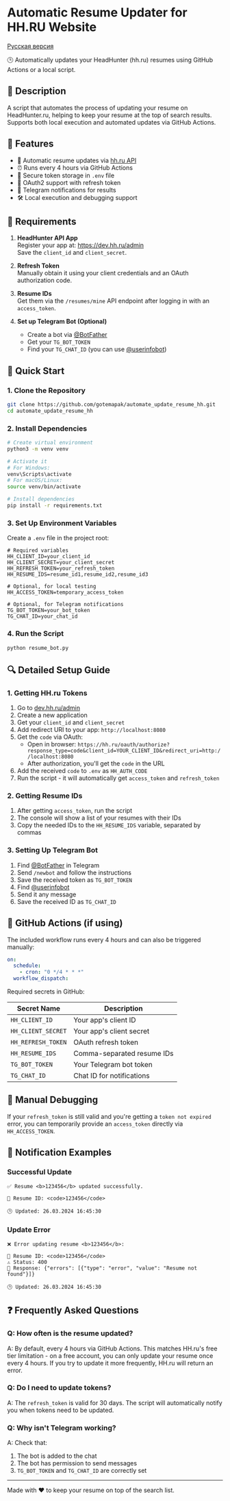 # Automatic Resume Updater for HH.RU Website

[Русская версия](README.md)

🕒 Automatically updates your HeadHunter (hh.ru) resumes using GitHub Actions or a local script.

## 📝 Description
A script that automates the process of updating your resume on HeadHunter.ru, helping to keep your resume at the top of search results. Supports both local execution and automated updates via GitHub Actions.

## 🚀 Features
- 🔄 Automatic resume updates via [hh.ru API](https://github.com/hhru/api)
- ⏰ Runs every 4 hours via GitHub Actions
- 🔐 Secure token storage in `.env` file
- 🔑 OAuth2 support with refresh token
- 📱 Telegram notifications for results
- 🛠️ Local execution and debugging support

## 🧰 Requirements

1. **HeadHunter API App**  
   Register your app at: https://dev.hh.ru/admin  
   Save the `client_id` and `client_secret`.

2. **Refresh Token**  
   Manually obtain it using your client credentials and an OAuth authorization code.

3. **Resume IDs**  
   Get them via the `/resumes/mine` API endpoint after logging in with an `access_token`.

4. **Set up Telegram Bot (Optional)**  
   - Create a bot via [@BotFather](https://t.me/botfather)
   - Get your `TG_BOT_TOKEN`
   - Find your `TG_CHAT_ID` (you can use [@userinfobot](https://t.me/userinfobot))

## 🚀 Quick Start

### 1. Clone the Repository
```bash
git clone https://github.com/gotemapak/automate_update_resume_hh.git
cd automate_update_resume_hh
```

### 2. Install Dependencies
```bash
# Create virtual environment
python3 -m venv venv

# Activate it
# For Windows:
venv\Scripts\activate
# For macOS/Linux:
source venv/bin/activate

# Install dependencies
pip install -r requirements.txt
```

### 3. Set Up Environment Variables
Create a `.env` file in the project root:
```env
# Required variables
HH_CLIENT_ID=your_client_id
HH_CLIENT_SECRET=your_client_secret
HH_REFRESH_TOKEN=your_refresh_token
HH_RESUME_IDS=resume_id1,resume_id2,resume_id3

# Optional, for local testing
HH_ACCESS_TOKEN=temporary_access_token

# Optional, for Telegram notifications
TG_BOT_TOKEN=your_bot_token
TG_CHAT_ID=your_chat_id
```

### 4. Run the Script
```bash
python resume_bot.py
```

## 🔍 Detailed Setup Guide

### 1. Getting HH.ru Tokens

1. Go to [dev.hh.ru/admin](https://dev.hh.ru/admin)
2. Create a new application
3. Get your `client_id` and `client_secret`
4. Add redirect URI to your app: `http://localhost:8080`
5. Get the `code` via OAuth:
   - Open in browser: `https://hh.ru/oauth/authorize?response_type=code&client_id=YOUR_CLIENT_ID&redirect_uri=http://localhost:8080`
   - After authorization, you'll get the `code` in the URL
6. Add the received `code` to `.env` as `HH_AUTH_CODE`
7. Run the script - it will automatically get `access_token` and `refresh_token`

### 2. Getting Resume IDs

1. After getting `access_token`, run the script
2. The console will show a list of your resumes with their IDs
3. Copy the needed IDs to the `HH_RESUME_IDS` variable, separated by commas

### 3. Setting Up Telegram Bot

1. Find [@BotFather](https://t.me/botfather) in Telegram
2. Send `/newbot` and follow the instructions
3. Save the received token as `TG_BOT_TOKEN`
4. Find [@userinfobot](https://t.me/userinfobot)
5. Send it any message
6. Save the received ID as `TG_CHAT_ID`

## 📆 GitHub Actions (if using)

The included workflow runs every 4 hours and can also be triggered manually:

```yaml
on:
  schedule:
    - cron: "0 */4 * * *"
  workflow_dispatch:
```

Required secrets in GitHub:

| Secret Name         | Description                  |
|---------------------|------------------------------|
| `HH_CLIENT_ID`      | Your app's client ID         |
| `HH_CLIENT_SECRET`  | Your app's client secret     |
| `HH_REFRESH_TOKEN`  | OAuth refresh token          |
| `HH_RESUME_IDS`     | Comma-separated resume IDs   |
| `TG_BOT_TOKEN`      | Your Telegram bot token      |
| `TG_CHAT_ID`        | Chat ID for notifications    |

## 🧪 Manual Debugging

If your `refresh_token` is still valid and you're getting a `token not expired` error,
you can temporarily provide an `access_token` directly via `HH_ACCESS_TOKEN`.

## 📱 Notification Examples

### Successful Update
```
✅ Resume <b>123456</b> updated successfully.

💼 Resume ID: <code>123456</code>

🕒 Updated: 26.03.2024 16:45:30
```

### Update Error
```
❌ Error updating resume <b>123456</b>:

💼 Resume ID: <code>123456</code>
⚠️ Status: 400
📝 Response: {"errors": [{"type": "error", "value": "Resume not found"}]}

🕒 Updated: 26.03.2024 16:45:30
```

## ❓ Frequently Asked Questions

### Q: How often is the resume updated?
A: By default, every 4 hours via GitHub Actions. This matches HH.ru's free tier limitation - on a free account, you can only update your resume once every 4 hours. If you try to update it more frequently, HH.ru will return an error.

### Q: Do I need to update tokens?
A: The `refresh_token` is valid for 30 days. The script will automatically notify you when tokens need to be updated.

### Q: Why isn't Telegram working?
A: Check that:
1. The bot is added to the chat
2. The bot has permission to send messages
3. `TG_BOT_TOKEN` and `TG_CHAT_ID` are correctly set

---

Made with ❤️ to keep your resume on top of the search list. 